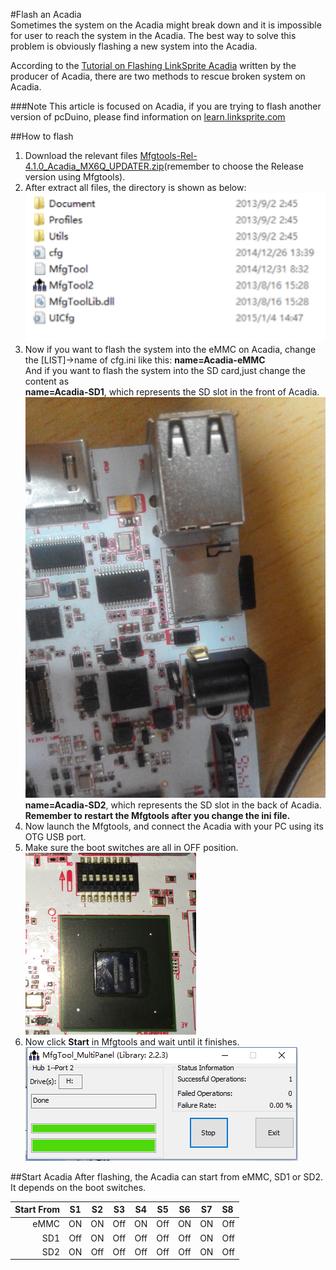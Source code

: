 #Flash an Acadia  
Sometimes the system on the Acadia might break down and it is impossible for user to reach the system in the Acadia. The best way to solve this problem is obviously flashing a new system into the Acadia.

According to the [Tutorial on Flashing LinkSprite Acadia](http://learn.linksprite.com/acadia/tutorial-on-flashing-linksprite-acadia/) written by the producer of Acadia, there are two methods to rescue broken system on Acadia.

###Note
This article is focused on Acadia, if you are trying to flash another version of pcDuino, please find information on [learn.linksprite.com](learn.linksprite.com)

##How to flash
1. Download the relevant files [Mfgtools-Rel-4.1.0_Acadia_MX6Q_UPDATER.zip](http://www.linksprite.com/?page_id=1112)(remember to choose the Release version using Mfgtools).
2. After extract all files, the directory is shown as below:  
	![pic](https://github.com/Dingshilun/dingshilun.github.io/blob/master/SystemeFlash/Screen-Shot-2015-02-01-at-11.31.19-AM.png)
3. Now if you want to flash the system into the eMMC on Acadia, change the [LIST]->name of cfg.ini like this:
	**name=Acadia-eMMC**  
And if you want to flash the system into the SD card,just change the content as  
 **name=Acadia-SD1**, which represents the SD slot in the front of Acadia.  
  ![front sd](https://github.com/Dingshilun/dingshilun.github.io/blob/master/SystemeFlash/IMG_20160330_213424.jpg)  
 **name=Acadia-SD2**, which represents the SD slot in the back of Acadia.  
 **Remember to restart the Mfgtools after you change the ini file.**  
4. Now launch the Mfgtools, and connect the Acadia with your PC using its OTG USB port.
5. Make sure the boot switches are all in OFF position.  
![pic](https://github.com/Dingshilun/dingshilun.github.io/blob/master/SystemeFlash/acadia_boot.jpg)  
6. Now click **Start** in Mfgtools and wait until it finishes.  
  ![mfgtool](https://github.com/Dingshilun/dingshilun.github.io/blob/master/SystemeFlash/QQ%CD%BC%C6%AC20160330211731.png)

##Start Acadia
After flashing, the Acadia can start from eMMC, SD1 or SD2. It depends on the boot switches.  

|Start From|S1|S2|S3|S4|S5|S6|S7|S8|
|---------:|:--:|:--:|:-:|:--:|:--:|:--:|:--:|:--|
|eMMC|ON|ON|Off|ON|Off|ON|ON|Off|
|SD1|Off|ON|Off|Off|Off|Off|ON|Off|
|SD2|ON|Off|Off|Off|Off|Off|ON|Off|

